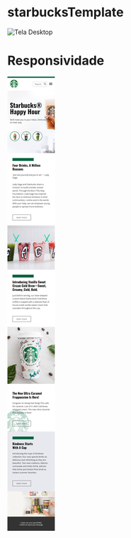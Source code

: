 # starbucksTemplate

<img src="assets/images/tela.png" alt="Tela Desktop">

# Responsividade

<img src="assets/images/tela-mobile.png" alt="Tela Cell">
